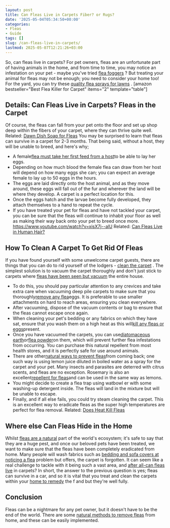 ```yaml
---
layout: post
title: Can Fleas Live in Carpets Fiber? or Rugs?
date: '2025-05-04T05:34:50+00:00'
categories:
- Fleas
- Guide
tags: []
slug: /can-fleas-live-in-carpets/
lastmod: 2025-05-07T12:21:26+03:00
---
```


So, can fleas live in carpets? For pet owners, fleas are an unfortunate part of having animals in the home, and from time to time, you may notice an infestation on your pet - maybe you've tried
[flea foggers](https://pestpolicy.com/best-fogger-for-fleas/)
?
But treating your animal for fleas may not be enough; you need to consider your home too! For the yard, you can try these
[quality flea sprays for lawns](https://pestpolicy.com/best-flea-spray-for-yard/)
.
[amazon bestseller="Best Flea Killer for Carpet" items="2" template="table"]
## Details: Can Fleas Live in Carpets? Fleas in the Carpet
Of course, the fleas can fall from your pet onto the floor and set up shop deep within the fibers of your carpet, where they can thrive quite well.
Related:
[Dawn Dish Soap for Fleas](https://pestpolicy.com/dawn-dish-soap-for-fleas/)
You may be surprised to learn that fleas can survive in a carpet for 2-3 months. That being said, without a host, they will be unable to breed, and here's why;
- A female[flea must take her first feed from a host](https://pestpolicy.com/how-long-do-fleas-live-on-humans/)to be able to lay her eggs.
- Depending on how much blood the female flea can draw from her host will depend on how many eggs she can; you can expect an average female to lay up to 50 eggs in the hours.
- The eggs are laid directly onto the host animal, and as they move around, these eggs will fall out of the fur and wherever the land will be where they develop. A carpet is a perfect location for this.
- Once the eggs hatch and the larvae become fully developed, they attach themselves to a hand to repeat the cycle.
- If you have treated your pet for fleas and have not tackled your carpet, you can be sure that the fleas will continue to inhabit your floor as well as making their way back onto your pet to breed once more.
https://www.youtube.com/watch?v=xisX7j--alU
Related:
[Can Fleas Live in Human Hair?](https://pestpolicy.com/can-fleas-live-in-human-hair/)
## How To Clean A Carpet To Get Rid Of Fleas
If you have found yourself with some unwelcome carpet guests, there are things that you can do to rid yourself of the lodgers -
[clean the carpet](https://www.wikihow.com/Get-Rid-of-Fleas-in-Carpets)
.
The simplest solution is to vacuum the carpet thoroughly and don't just stick to carpets where
[fleas have been seen but vacuum](https://pestpolicy.com/best-vacuum-for-fleas/)
the entire house.
- To do this, you should pay particular attention to any crevices and take extra care when vacuuming deep pile carpets to make sure that you thoroughly[remove any flea](https://pestpolicy.com/does-salt-kill-fleas/)eggs. It is preferable to use smaller attachments on hard to reach areas, ensuring you clean everywhere.
- After vacuuming, dispose of the vacuum contents or bag to ensure that the fleas cannot escape once again.
- When cleaning your pet's bedding or any fabrics on which they have sat, ensure that you wash them on a high heat as this will[kill any fleas or eggs](https://pestpolicy.com/how-to-kill-flea-eggs/)present.
- Once you have vacuumed the carpets, you can use[diatomaceous earth](https://pestpolicy.com/diatomaceous-earth/)or[flea powder](https://pestpolicy.com/best-flea-carpet-powder/)on them, which will prevent further flea infestations from occurring. You can purchase this natural repellent from most health stores, and it is perfectly safe for use around animals.
- There are other[natural ways to prevent fleas](https://pestpolicy.com/does-baking-soda-kill-fleas/)from coming back; one such way is using lemon juice diluted in boiled water as a spray for the carpet and your pet. Many insects and parasites are deterred with citrus scents, and fleas are no exception. Rosemary is also an excellent[repellent for fleas](https://pestpolicy.com/flea-repellent-for-humans/)and can be used in the same way as lemons.
- You might decide to create a flea trap using watbowl er with some washing-up detergent inside. The fleas will land in the mixture but will be unable to escape.
- Finally, and if all else fails, you could try steam cleaning the carpet. This is an excellent way to eradicate fleas as the super high temperatures are perfect for flea removal.
Related:
[Does Heat Kill Fleas](https://pestpolicy.com/does-the-dryer-kill-fleas/)
## Where else Can Fleas Hide in the Home
Whilst
[fleas are a natural](https://pestpolicy.com/diatomaceous-earth-for-fleas-on-cats/)
part of the world's ecosystem; it's safe to say that they are a huge pest, and once our beloved pets have been treated, we want to make sure that the fleas have been completely eradicated from home.
Many people will wash fabrics such as
[bedding and sofa covers at noticing a flea](https://pestpolicy.com/how-to-get-rid-of-fleas-on-clothes-and-bedding/)
problem but offers, the carpet is forgotten. It can seem like a real challenge to tackle with it being such a vast area, and
[after all-can fleas live](https://pestpolicy.com/can-fleas-live-on-clothes/)
in carpets?
In short, the answer to the previous question is yes; fleas can survive in a car, and so it is vital that you treat and clean the carpets within your
[home to remedy](https://pestpolicy.com/home-remedies-for-fleas/)
the f and but they're well fully.
## Conclusion
Fleas can be a nightmare for any pet owner, but it doesn't have to be the end of the world. There are some
[natural methods to remove fleas](https://pestpolicy.com/does-apple-cider-vinegar-kill-fleas/)
from home, and these can be easily implemented.
